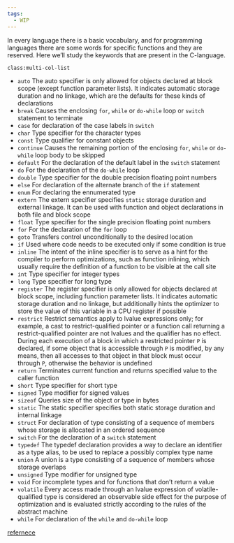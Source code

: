 ```yaml
---
tags:
  - WIP
---
```

In every language there is a basic vocabulary, and for programming languages there are some words for specific functions and they are reserved. Here we’ll study the keywords that are present in the C-language.

`class:multi-col-list`

- `auto`
  The auto specifier is only allowed for objects declared at block scope (except function parameter lists). It indicates automatic storage duration and no linkage, which are the defaults for these kinds of declarations
- `break`
  Causes the enclosing `for`, `while` or `do-while` loop or `switch` statement to terminate
- `case`
  for declaration of the case labels in `switch`
- `char`
  Type specifier for the character types
- `const`
  Type qualifier for constant objects
- `continue`
  Causes the remaining portion of the enclosing `for`, `while` or `do-while` loop body to be skipped
- `default`
  For the declaration of the default label in the `switch` statement
- `do`
  For the declaration of the `do-while` loop
- `double`
  Type specifier for the double precision floating point numbers
- `else`
  For declaration of the alternate branch of the `if` statement
- `enum`
  For declaring the ennumerated type
- `extern`
  The extern specifier specifies `static` storage duration and external linkage. It can be used with function and object declarations in both file and block scope
- `float`
  Type specifier for the single precision floating point numbers
- `for`
  For the declaration of the `for` loop
- `goto`
  Transfers control unconditionally to the desired location
- `if`
  Used where code needs to be executed only if some condition is true
- `inline`
  The intent of the inline specifier is to serve as a hint for the compiler to perform optimizations, such as function inlining, which usually require the definition of a function to be visible at the call site
- `int`
  Type specifier for integer types
- `long`
  Type specifier for long type
- `register`
  The register specifier is only allowed for objects declared at block scope, including function parameter lists. It indicates automatic storage duration and no linkage, but additionally hints the optimizer to store the value of this variable in a CPU register if possible
- `restrict`
  Restrict semantics apply to lvalue expressions only; for example, a cast to restrict-qualified pointer or a function call returning a restrict-qualified pointer are not lvalues and the qualifier has no effect.
  During each execution of a block in which a restricted pointer `P` is declared, if some object that is accessible through `P` is modified, by any means, then all accesses to that object in that block must occur through `P`, otherwise the behavior is undefined
- `return`
  Terminates current function and returns specified value to the caller function
- `short`
  Type specifier for short type
- `signed`
  Type modifier for signed values
- `sizeof`
  Queries size of the object or type in bytes
- `static`
   The static specifier specifies both static storage duration and internal linkage
- `struct`
   For declaration of type consisting of a sequence of members whose storage is allocated in an ordered sequence
- `switch`
   For the declaration of a `switch` statement 
- `typedef`
  The typedef declaration provides a way to declare an identifier as a type alias, to be used to replace a possibly complex type name
- `union`
  A union is a type consisting of a sequence of members whose storage overlaps
- `unsigned`
  Type modifier for unsigned type
- `void`
  For incomplete types and for functions that don’t return a value
- `volatile`
  Every access made through an lvalue expression of volatile-qualified type is considered an observable side effect for the purpose of optimization and is evaluated strictly according to the rules of the abstract machine
- `while`
  For declaration of the `while` and `do-while` loop

[refernece](https://en.cppreference.com/w/c/keyword)